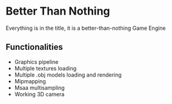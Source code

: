 # Better Than Nothing
Everything is in the title, it is a better-than-nothing Game Engine

## Functionalities
 - Graphics pipeline
 - Multiple textures loading
 - Multiple .obj models loading and rendering
 - Mipmapping
 - Msaa multisampling
 - Working 3D camera
